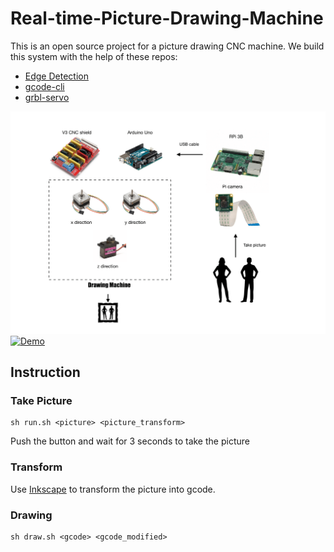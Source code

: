 # Real-time-Picture-Drawing-Machine

This is an open source project for a picture drawing CNC machine.
We build this system with the help of these repos:
+ [Edge Detection](https://github.com/krshrimali/Deep-Learning-based-Edge-Detection)
+ [gcode-cli](https://github.com/hzeller/gcode-cli)
+ [grbl-servo](https://github.com/robottini/grbl-servo)

![architecture](./img/architecture.png)
[![Demo](https://img.youtube.com/vi/XFeANVEaMYw/0.jpg)](https://www.youtube.com/watch?v=XFeANVEaMYw)

## Instruction

### Take Picture
```
sh run.sh <picture> <picture_transform>
```
Push the button and wait for 3 seconds to take the picture

### Transform
Use [Inkscape](https://inkscape.org) to transform the picture into gcode.

### Drawing
```
sh draw.sh <gcode> <gcode_modified>
```
